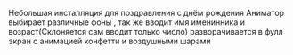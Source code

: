 Небольшая инсталляция для поздравления с днём рождения 
Аниматор выбирает различные фоны , так же вводит имя именинника
и возраст(Склоняется сам вводит только число)
разворачивается в фулл экран с анимацией конфетти и воздушными шарами